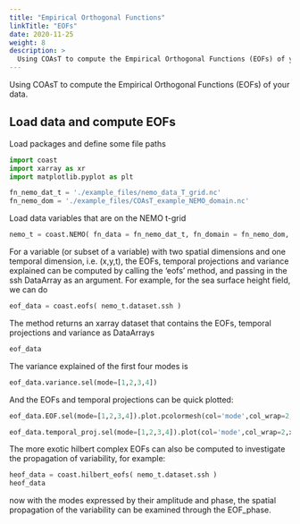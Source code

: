 ```yaml
---
title: "Empirical Orthogonal Functions"
linkTitle: "EOFs"
date: 2020-11-25
weight: 8
description: >
  Using COAsT to compute the Empirical Orthogonal Functions (EOFs) of your data
---
```

Using COAsT to compute the Empirical Orthogonal Functions (EOFs) of your data.

## Load data and compute EOFs
Load packages and define some file paths


```python
import coast
import xarray as xr
import matplotlib.pyplot as plt

fn_nemo_dat_t = './example_files/nemo_data_T_grid.nc'
fn_nemo_dom = './example_files/COAsT_example_NEMO_domain.nc'
```

Load data variables that are on the NEMO t-grid


```python
nemo_t = coast.NEMO( fn_data = fn_nemo_dat_t, fn_domain = fn_nemo_dom, grid_ref = 't-grid', chunks={} )
```

For a variable (or subset of a variable) with two spatial dimensions and one temporal dimension, i.e. (x,y,t), the EOFs, temporal projections and variance explained can be computed by calling the ‘eofs’ method, and passing in the ssh DataArray as an argument. For example, for the sea surface height field, we can do


```python
eof_data = coast.eofs( nemo_t.dataset.ssh )
```

The method returns an xarray dataset that contains the EOFs, temporal projections and variance as DataArrays


```python
eof_data
```

The variance explained of the first four modes is


```python
eof_data.variance.sel(mode=[1,2,3,4])
```

And the EOFs and temporal projections can be quick plotted:


```python
eof_data.EOF.sel(mode=[1,2,3,4]).plot.pcolormesh(col='mode',col_wrap=2,x='longitude',y='latitude')
```


```python
eof_data.temporal_proj.sel(mode=[1,2,3,4]).plot(col='mode',col_wrap=2,x='time')
```

The more exotic hilbert complex EOFs can also be computed to investigate the propagation of variability, for example:


```python
heof_data = coast.hilbert_eofs( nemo_t.dataset.ssh )
heof_data
```

now with the modes expressed by their amplitude and phase, the spatial propagation of the variability can be examined through the EOF_phase.
